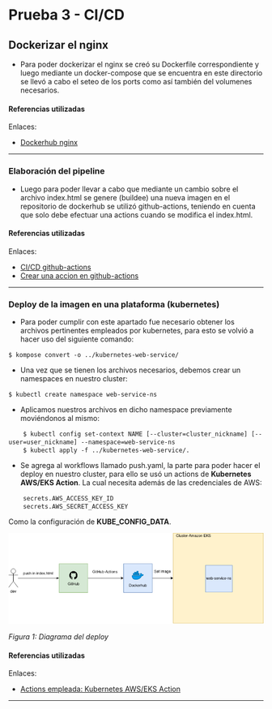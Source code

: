 # Prueba 3 - CI/CD

## Dockerizar el nginx

- Para poder dockerizar el nginx se creó su Dockerfile correspondiente y luego mediante un docker-compose que se encuentra en este directorio se llevó a cabo el seteo de los ports como así también del volumenes necesarios.

#### Referencias utilizadas
Enlaces:
- [Dockerhub nginx](https://hub.docker.com/_/nginx)
---

### Elaboración del pipeline
- Luego para poder llevar a cabo que mediante un cambio sobre el archivo index.html se genere (buildee) una nueva imagen en el repositorio de dockerhub se utilizó github-actions, teniendo en cuenta que solo debe efectuar una actions cuando se modifica el index.html.

#### Referencias utilizadas
Enlaces:
- [CI/CD github-actions](https://docs.docker.com/ci-cd/github-actions/)
- [Crear una accion en github-actions](https://docs.github.com/es/actions/creating-actions/creating-a-docker-container-action)
---

### Deploy de la imagen en una plataforma (kubernetes)
- Para poder cumplir con este apartado fue necesario obtener los archivos pertinentes empleados por kubernetes, para esto se volvió a hacer uso del siguiente comando:

```shell
$ kompose convert -o ../kubernetes-web-service/
```
- Una vez que se tienen los archivos necesarios, debemos crear un namespaces en nuestro cluster:

```shell
$ kubectl create namespace web-service-ns
```
- Aplicamos nuestros archivos en dicho namespace previamente moviéndonos al mismo:

``` shell
    $ kubectl config set-context NAME [--cluster=cluster_nickname] [--user=user_nickname] --namespace=web-service-ns
    $ kubectl apply -f ../kubernetes-web-service/.
```
- Se agrega al workflows llamado push.yaml, la parte para poder hacer el deploy en nuestro cluster, para ello se usó un actions de **Kubernetes AWS/EKS Action**. La cual necesita además de las credenciales de AWS:
``` shell
    secrets.AWS_ACCESS_KEY_ID
    secrets.AWS_SECRET_ACCESS_KEY
```
Como la configuración de **KUBE_CONFIG_DATA**.

![diagrama_deploy](./images/diagrama_actions.png)

*Figura 1: Diagrama del deploy*

#### Referencias utilizadas
Enlaces:
- [Actions empleada: Kubernetes AWS/EKS Action](https://github.com/marketplace/actions/kubernetes-aws-eks-action)
---
